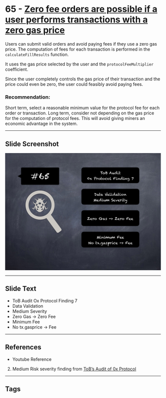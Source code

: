 
# 65 - [Zero fee orders are possible if a user performs transactions with a zero gas price](./Zero%20fee%20orders%20are%20possible%20if%20a%20user%20performs%20transactions%20with%20a%20zero%20gas%20price.md)

Users can submit valid orders and avoid paying fees if they use a zero gas price. The computation of fees for each transaction is performed in the `calculateFillResults` function. 

It uses the gas price selected by the user and the `protocolFeeMultiplier` coefficient. 

Since the user completely controls the gas price of their transaction and the price could even be zero, the user could feasibly avoid paying fees.

### Recommendation:
Short term, select a reasonable minimum value for the protocol fee for each order or transaction. Long term, consider not depending on the gas price for the computation of protocol fees. This will avoid giving miners an economic advantage in the system.
___
## Slide Screenshot
![065.png](../../images/7.%20Audit%20Findings%20101/065.png)
___
## Slide Text
- ToB Audit Ox Protocol Finding 7
- Data Validation
- Medium Severity
- Zero Gas -> Zero Fee
- Minimum Fee
- No tx.gasprice -> Fee
___
## References
- Youtube Reference
2. Medium Risk severity finding from [ToB’s Audit of 0x Protocol](https://github.com/trailofbits/publications/blob/master/reviews/0x-protocol.pdf)
___
## Tags
